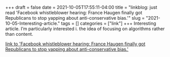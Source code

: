 +++draft = falsedate = 2021-10-05T17:55:11-04:00title = "linkblog: just read 'Facebook whistleblower hearing: France Haugen finally got Republicans to stop yapping about anti-conservative bias.'"slug = "2021-10-05-Interesting-article."tags = []categories = ["link"]+++Interesting article. I’m particularly interested i. the idea of focusing on algorithms rather than content. [link to 'Facebook whistleblower hearing: France Haugen finally got Republicans to stop yapping about anti-conservative bias.'](https://slate.com/technology/2021/10/facebook-whistleblower-frances-haugen-hearing-republicans-democrats.html?via=rss)